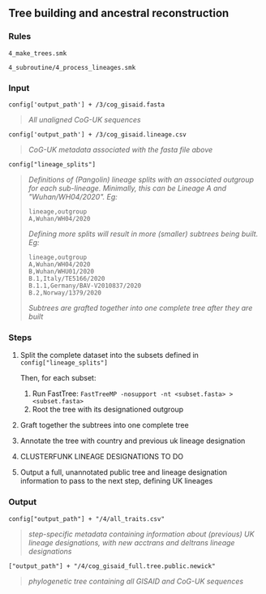 ## Tree building and ancestral reconstruction

### Rules

`4_make_trees.smk`

`4_subroutine/4_process_lineages.smk`

### Input

`config['output_path'] + /3/cog_gisaid.fasta`
> *All unaligned CoG-UK sequences*
> 

`config['output_path'] + /3/cog_gisaid.lineage.csv`
> *CoG-UK metadata associated with the fasta file above*
> 

`config["lineage_splits"]`
> *Definitions of (Pangolin) lineage splits with an associated outgroup for each sub-lineage. Minimally, this can be Lineage A and "Wuhan/WH04/2020". Eg:*
> 
> ```
> lineage,outgroup
> A,Wuhan/WH04/2020
> ```
> *Defining more splits will result in more (smaller) subtrees being built. Eg:*
> 
> ```
> lineage,outgroup
> A,Wuhan/WH04/2020
> B,Wuhan/WHU01/2020
> B.1,Italy/TE5166/2020
> B.1.1,Germany/BAV-V2010837/2020
> B.2,Norway/1379/2020
> ```
> *Subtrees are grafted together into one complete tree after they are built*

### Steps

1. Split the complete dataset into the subsets defined in 
`config["lineage_splits"]`

	Then, for each subset:

	1. Run FastTree:
		`FastTreeMP -nosupport -nt <subset.fasta> > <subset.fasta>`
	2. Root the tree with its designationed outgroup

2. Graft together the subtrees into one complete tree
3. Annotate the tree with country and previous uk lineage designation
4. CLUSTERFUNK LINEAGE DESIGNATIONS TO DO
5. Output a full, unannotated public tree and lineage designation information to pass to the next step, defining UK lineages

### Output

`config["output_path"] + "/4/all_traits.csv"`
> *step-specific metadata containing information about (previous) UK lineage designations, with new acctrans and deltrans lineage designations*
> 

`["output_path"] + "/4/cog_gisaid_full.tree.public.newick"`
> *phylogenetic tree containing all GISAID and CoG-UK sequences*
> 
 